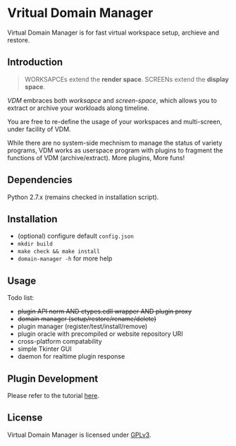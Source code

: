 # Vritual Domain Manager

Virtual Domain Manager is for fast virtual workspace setup, archieve and restore.

## Introduction

> WORKSAPCEs extend the **render space**. SCREENs extend the **display space**.

*VDM* embraces both *worksapce* and *screen-space*, which allows you to extract or archive your workloads along timeline.

You are free to re-define the usage of your workspaces and multi-screen, under facility of VDM.

While there are no system-side mechnism to manage the status of variety programs, VDM works as userspace program with plugins to fragment the functions of VDM (archive/extract). More plugins, More funs!

## Dependencies

Python 2.7.x (remains checked in installation script).

## Installation

* (optional) configure default `config.json`
* `mkdir build`
* `make check && make install`
* `domain-manager -h` for more help

## Usage

Todo list:

- ~~plugin API norm AND ctypes.cdll wrapper AND plugin proxy~~
- ~~domain manager (setup/restore/rename/delete)~~
- plugin manager (register/test/install/remove)
- plugin oracle with precompiled or website repository URI
- cross-platform compatability
- simple Tkinter GUI
- daemon for realtime plugin response

## Plugin Development

Please refer to the tutorial [here](plugin-template/README.md).

## License

Virtual Domain Manager is licensed under [GPLv3](LICENSE).
